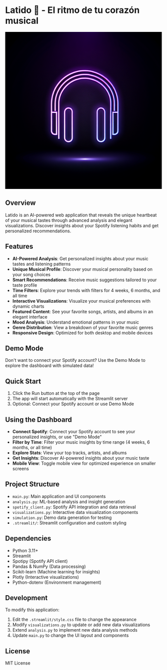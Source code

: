 
# Latido 💓 - El ritmo de tu corazón musical

![Latido Logo](generated-icon.png)

## Overview
Latido is an AI-powered web application that reveals the unique heartbeat of your musical tastes through advanced analysis and elegant visualizations. Discover insights about your Spotify listening habits and get personalized recommendations.

## Features
- **AI-Powered Analysis**: Get personalized insights about your music tastes and listening patterns
- **Unique Musical Profile**: Discover your musical personality based on your song choices
- **Smart Recommendations**: Receive music suggestions tailored to your taste profile
- **Time Filters**: Explore your trends with filters for 4 weeks, 6 months, and all time
- **Interactive Visualizations**: Visualize your musical preferences with dynamic charts
- **Featured Content**: See your favorite songs, artists, and albums in an elegant interface
- **Mood Analysis**: Understand emotional patterns in your music
- **Genre Distribution**: View a breakdown of your favorite music genres
- **Responsive Design**: Optimized for both desktop and mobile devices

## Demo Mode

Don't want to connect your Spotify account? Use the Demo Mode to explore the dashboard with simulated data!

## Quick Start

1. Click the Run button at the top of the page
2. The app will start automatically with the Streamlit server
3. Optional: Connect your Spotify account or use Demo Mode

## Using the Dashboard

- **Connect Spotify**: Connect your Spotify account to see your personalized insights, or use "Demo Mode"
- **Filter by Time**: Filter your music insights by time range (4 weeks, 6 months, or all time)
- **Explore Stats**: View your top tracks, artists, and albums
- **Get Insights**: Discover AI-powered insights about your music taste
- **Mobile View**: Toggle mobile view for optimized experience on smaller screens

## Project Structure
- `main.py`: Main application and UI components
- `analysis.py`: ML-based analysis and insight generation
- `spotify_client.py`: Spotify API integration and data retrieval
- `visualizations.py`: Interactive data visualization components
- `simulation.py`: Demo data generation for testing
- `.streamlit/`: Streamlit configuration and custom styling

## Dependencies
- Python 3.11+
- Streamlit
- Spotipy (Spotify API client)
- Pandas & NumPy (Data processing)
- Scikit-learn (Machine learning for insights)
- Plotly (Interactive visualizations)
- Python-dotenv (Environment management)

## Development

To modify this application:
1. Edit the `.streamlit/style.css` file to change the appearance
2. Modify `visualizations.py` to update or add new data visualizations
3. Extend `analysis.py` to implement new data analysis methods
4. Update `main.py` to change the UI layout and components

## License
MIT License
